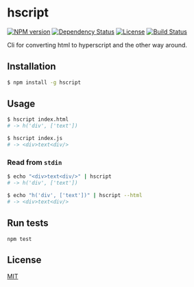 
# hscript

[![NPM version][npm-image]][npm-url]
[![Dependency Status][david-image]][david-url]
[![License][license-image]][license-url]
[![Build Status][travis-image]][travis-url]

Cli for converting html to hyperscript and the other way around.

## Installation

```sh
$ npm install -g hscript
```

## Usage

```sh
$ hscript index.html
# -> h('div', ['text'])
```

```sh
$ hscript index.js
# -> <div>text<div/>
```

### Read from `stdin`

```sh
$ echo "<div>text<div/>" | hscript
# -> h('div', ['text'])
```

```sh
$ echo "h('div', ['text'])" | hscript --html
# -> <div>text<div/>
```

## Run tests

```
npm test
```

## License

[MIT][license-url]

[npm-image]: https://img.shields.io/npm/v/hscript.svg?style=flat-square
[npm-url]: https://npmjs.org/package/hscript

[david-image]: http://img.shields.io/david/queckezz/hscript.svg?style=flat-square
[david-url]: https://david-dm.org/queckezz/hscript

[license-image]: http://img.shields.io/npm/l/hscript.svg?style=flat-square
[license-url]: ./license

[travis-image]: https://travis-ci.org/queckezz/hscript.png
[travis-url]: https://travis-ci.org/queckezz/hscript